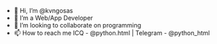 - 👋 Hi, I’m @kvngosas
- 👀 I’m a Web/App Developer
- 💞️ I’m looking to collaborate on programming
- 📫 How to reach me ICQ - @python.html | Telegram - @python_html

<!---
kvngosas/kvngosas is a ✨ special ✨ repository because its `README.md` (this file) appears on your GitHub profile.
You can click the Preview link to take a look at your changes.
--->
